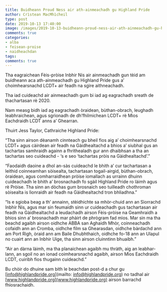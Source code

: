 ```yaml
---
title: Buidheann Proud Ness air ath-ainmeachadh gu Highland Pride
author: Crìstean MacMhìcheil
type: post
date: 2019-10-13 17:40:00
image: /images/2019-10-13-buidheann-proud-ness-air-ath-ainmeachadh-gu-highland-pride.jpg
comments: true
categories:
- alba
- feisean-proise
- naidheachdan
tags:
comments: true
---
```


Tha eagraichean Fèis-pròise Inbhir Nis air ainmeachadh gun tèid am buidheann aca ath-ainmeachadh gu Highland Pride gus a’ choimhearsnachd LCDT+ air feadh na sgìre aithneachadh.

<!--more-->

Tha iad cuideachd air ainmeachadh gum bi iad ag eagrachadh sreath de thachartasan rè 2020.

Nam measg bidh iad ag eagrachadh òraidean, bùthan-obrach, leughadh leabhraichean, agus sgrìonadh de dh’fhilmichean LCDT+ rè Mìos Eachdraidh LCDT anns a’ Ghearran.

Thuirt Jess Taylor, Cathraiche Highland Pride:

“Tha sinn airson dèanamh cinnteach gu bheil fios aig a’ choimhearsnachd LCDT+ agus càirdean air feadh na Gàidhealtachd a bhios a’ siubhal gus an tachartas samhraidh againn a fhrithealadh gur ann dhaibhsan a tha an tachartas seo cuideachd - ‘s e seo ‘tachartas pròis na Gàidhealtachd’.”

“Faodaidh daoine a dhol an-sàs cuideachd le bhith a’ cur tachartasan a leithid coinneamhan sòisealta, tachartasan togail-airgid, bùthan-obrach, òraidean, agus comharraidhean pròise iomallach as urrainn dhuinn cuideachadh le bhith a’ brosnachadh fo sgàil Highland Pride ro làimh agus rè Pròise. Tha sinn an dòchas gum brosnaich seo tuilleadh chothroman sòisealta is lìonraidh air feadh na Gàidhealtachd tron bhliadhna.”

“Is e sgioba beag a th’ annainn, stèidhichte sa mhòr-chuid ann an Sìorrachd Inbhir Nis, agus mar sin feumaidh sinn ur cuideachadh gus tachartasan air feadh na Gàidhealtachd a leudachadh airson Fèis-pròise na Geamhraidh a bhios sinn a’ brosnachadh mar phàirt de phrògram fad mìos. Mar sin ma tha beachd agaibh airson oidhche ABBA san Aghaidh Mhòr, coinneachadh cofaidh ann an Cromba, oidhche film sa Ghearasdan, oidhche bàrdachd ann am Port Rìgh, òraid ann am Baile Dhubhthaich, oidhche fo-18 ann an Ulapul no cuairt ann an Inbhir Uige, tha sinn airson cluinntinn bhuaibh.”

“Air an dàrna làimh, ma tha planaichean agaibh mu thràth, aig an leabhar-lann, an sgoil no an ionad coimhearsnachd agaibh, airson Mìos Eachdraidh LCDT, cuiribh fios thugainn cuideachd.”

Bu chòir do dhuine sam bith le beachdan post-d a chur gu [info@highlandpride.org](mailto: info@highlandpride.org) no tadhal air [www.highlandpride.org](www.highlandpride.org) airson barrachd fhiosrachaidh.